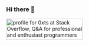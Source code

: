 ### Hi there 👋

<!--
**0xts/0xts** is a ✨ _special_ ✨ repository because its `README.md` (this file) appears on your GitHub profile.

Here are some ideas to get you started:

- 🔭 I’m currently working on ...
- 🌱 I’m currently learning ...
- 👯 I’m looking to collaborate on ...
- 🤔 I’m looking for help with ...
- 💬 Ask me about ...
- 📫 How to reach me: ...
- 😄 Pronouns: ...
- ⚡ Fun fact: ...
https://stackoverflow.com/users/flair/7028056.png-->

<a href="https://stackoverflow.com/users/7028056/0xts"><img src="https://stackoverflow.com/users/flair/7028056.png?theme=dark" width="208" height="58" alt="profile for 0xts at Stack Overflow, Q&amp;A for professional and enthusiast programmers" title="profile for 0xts at Stack Overflow, Q&amp;A for professional and enthusiast programmers"></a>
